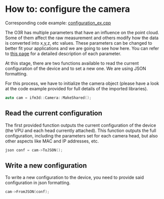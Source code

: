 # How to: configure the camera

Corresponding code example: [configuration_ex.cpp](configuration_ex.cpp)

The O3R has multiple parameters that have an influence on the point cloud. Some of them affect the raw measurement and others modify how the data is converted into x,y,z, etc values. These parameters can be changed to better fit your applications and we are going to see how here. You can refer to [this page](INSERT-LINK) for a detailed description of each parameter.

At this stage, there are two functions available to read the current configuration of the device and to set a new one. We are using JSON formatting.

For this process, we have to initialize the camera object (please have a look at the code example provided for full details of the imported libraries).

```cpp
auto cam = ifm3d::Camera::MakeShared();
```

## Read the current configuration

The first provided function outputs the current configuration of the device (the VPU and each head currently attached). This function outputs the full configuration, including the parameters set for each camera head, but also other aspects like MAC and IP addresses, etc.
```cpp
json conf = cam->ToJSON();
```

## Write a new configuration 

To write a new configuration to the device, you need to provide said configuration in json formatting. 
```cpp
cam->FromJSON(conf);
```